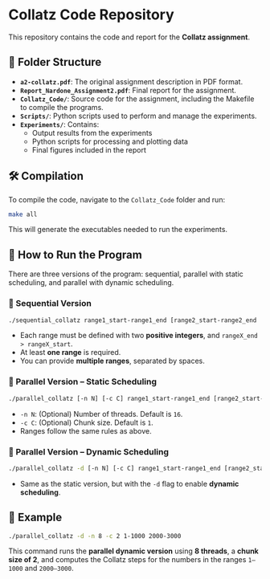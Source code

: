 # Collatz Code Repository

This repository contains the code and report for the **Collatz assignment**.

## 📁 Folder Structure

- **`a2-collatz.pdf`**: The original assignment description in PDF format.  
- **`Report_Nardone_Assignment2.pdf`**: Final report for the assignment.  
- **`Collatz_Code/`**: Source code for the assignment, including the Makefile to compile the programs.  
- **`Scripts/`**: Python scripts used to perform and manage the experiments.  
- **`Experiments/`**: Contains:
  - Output results from the experiments
  - Python scripts for processing and plotting data
  - Final figures included in the report  

## 🛠️ Compilation

To compile the code, navigate to the `Collatz_Code` folder and run:

```bash
make all
```

This will generate the executables needed to run the experiments.


## 🚀 How to Run the Program

There are three versions of the program: sequential, parallel with static scheduling, and parallel with dynamic scheduling.

### 🔹 Sequential Version

```bash
./sequential_collatz range1_start-range1_end [range2_start-range2_end ...]
```

- Each range must be defined with two **positive integers**, and `rangeX_end > rangeX_start`.
- At least **one range** is required.
- You can provide **multiple ranges**, separated by spaces.

### 🔹 Parallel Version – Static Scheduling

```bash
./parallel_collatz [-n N] [-c C] range1_start-range1_end [range2_start-range2_end ...]
```

- `-n N`: (Optional) Number of threads. Default is `16`.
- `-c C`: (Optional) Chunk size. Default is `1`.
- Ranges follow the same rules as above.


### 🔹 Parallel Version – Dynamic Scheduling

```bash
./parallel_collatz -d [-n N] [-c C] range1_start-range1_end [range2_start-range2_end ...]
```

- Same as the static version, but with the `-d` flag to enable **dynamic scheduling**.

## 📌 Example

```bash
./parallel_collatz -d -n 8 -c 2 1-1000 2000-3000
```

This command runs the **parallel dynamic version** using **8 threads**, a **chunk size of 2**, and computes the Collatz steps for the numbers in the ranges `1–1000` and `2000–3000`.

